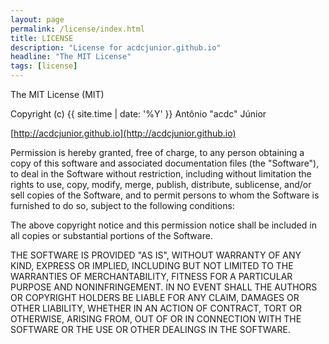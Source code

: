 ```yaml
---
layout: page
permalink: /license/index.html
title: LICENSE
description: "License for acdcjunior.github.io"
headline: "The MIT License"
tags: [license]
---
```


The MIT License (MIT)

Copyright (c) {{ site.time | date: '%Y' }} Antônio "acdc" Júnior

[http://acdcjunior.github.io](http://acdcjunior.github.io)

Permission is hereby granted, free of charge, to any person obtaining a copy
of this software and associated documentation files (the "Software"), to deal
in the Software without restriction, including without limitation the rights
to use, copy, modify, merge, publish, distribute, sublicense, and/or sell
copies of the Software, and to permit persons to whom the Software is
furnished to do so, subject to the following conditions:

The above copyright notice and this permission notice shall be included in
all copies or substantial portions of the Software.

THE SOFTWARE IS PROVIDED "AS IS", WITHOUT WARRANTY OF ANY KIND, EXPRESS OR
IMPLIED, INCLUDING BUT NOT LIMITED TO THE WARRANTIES OF MERCHANTABILITY,
FITNESS FOR A PARTICULAR PURPOSE AND NONINFRINGEMENT. IN NO EVENT SHALL THE
AUTHORS OR COPYRIGHT HOLDERS BE LIABLE FOR ANY CLAIM, DAMAGES OR OTHER
LIABILITY, WHETHER IN AN ACTION OF CONTRACT, TORT OR OTHERWISE, ARISING FROM,
OUT OF OR IN CONNECTION WITH THE SOFTWARE OR THE USE OR OTHER DEALINGS IN
THE SOFTWARE.